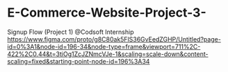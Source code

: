 # E-Commerce-Website-Project-3-
Signup Flow (Project 1) @Codsoft Internship
https://www.figma.com/proto/g8C80ak5FlS36GvEedZGHP/Untitled?page-id=0%3A1&node-id=196-34&node-type=frame&viewport=711%2C-422%2C0.44&t=3tiOg1ZcJZNmcVJe-1&scaling=scale-down&content-scaling=fixed&starting-point-node-id=196%3A34
